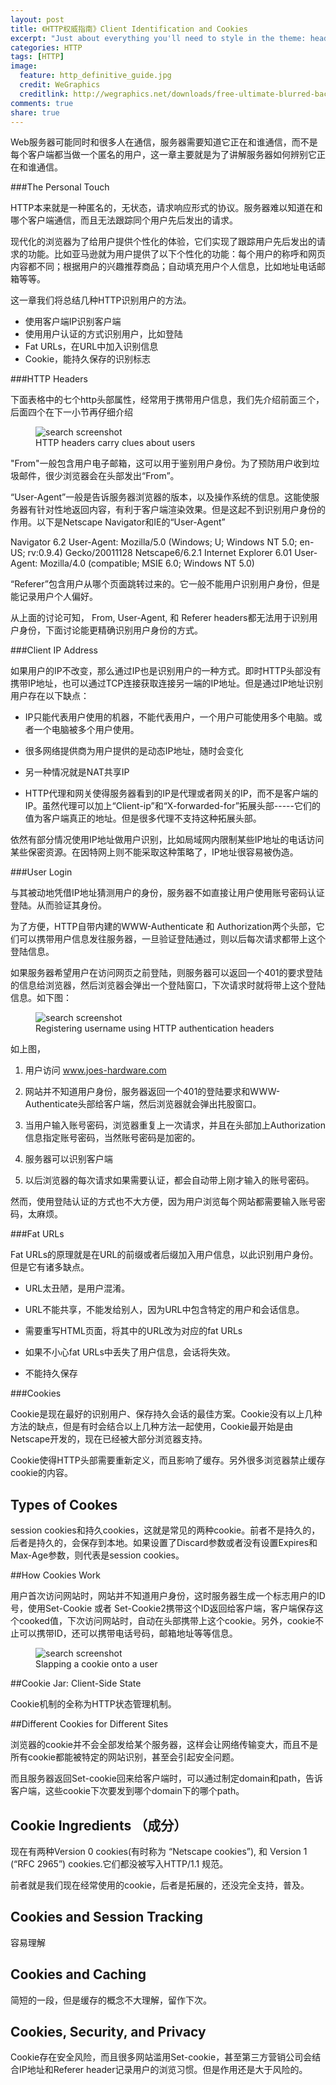 ```yaml
---
layout: post
title: 《HTTP权威指南》Client Identification and Cookies
excerpt: "Just about everything you'll need to style in the theme: headings, paragraphs, blockquotes, tables, code blocks, and more."
categories: HTTP
tags: [HTTP]
image:
  feature: http_definitive_guide.jpg
  credit: WeGraphics
  creditlink: http://wegraphics.net/downloads/free-ultimate-blurred-background-pack/
comments: true
share: true
---
```


Web服务器可能同时和很多人在通信，服务器需要知道它正在和谁通信，而不是每个客户端都当做一个匿名的用户，这一章主要就是为了讲解服务器如何辨别它正在和谁通信。


###The Personal Touch

HTTP本来就是一种匿名的，无状态，请求响应形式的协议。服务器难以知道在和哪个客户端通信，而且无法跟踪同个用户先后发出的请求。

现代化的浏览器为了给用户提供个性化的体验，它们实现了跟踪用户先后发出的请求的功能。比如亚马逊就为用户提供了以下个性化的功能：每个用户的称呼和网页内容都不同；根据用户的兴趣推荐商品；自动填充用户个人信息，比如地址电话邮箱等等。

这一章我们将总结几种HTTP识别用户的方法。

+ 使用客户端IP识别客户端
+ 使用用户认证的方式识别用户，比如登陆
+ Fat URLs，在URL中加入识别信息
+ Cookie，能持久保存的识别标志



###HTTP Headers

下面表格中的七个http头部属性，经常用于携带用户信息，我们先介绍前面三个，后面四个在下一小节再仔细介绍

<figure>
  <img src="{{ site.url }}/images/chapter11-image1.jpg" alt="search screenshot">
  <figcaption> HTTP headers carry clues about users</figcaption>
</figure>


"From"一般包含用户电子邮箱，这可以用于鉴别用户身份。为了预防用户收到垃圾邮件，很少浏览器会在头部发出“From”。


“User-Agent”一般是告诉服务器浏览器的版本，以及操作系统的信息。这能使服务器有针对性地返回内容，有利于客户端渲染效果。但是这起不到识别用户身份的作用。以下是Netscape Navigator和IE的“User-Agent”

Navigator 6.2
User-Agent: Mozilla/5.0 (Windows; U; Windows NT 5.0; en-US; rv:0.9.4) Gecko/20011128
  Netscape6/6.2.1
Internet Explorer 6.01
User-Agent: Mozilla/4.0 (compatible; MSIE 6.0; Windows NT 5.0)


“Referer”包含用户从哪个页面跳转过来的。它一般不能用户识别用户身份，但是能记录用户个人偏好。

从上面的讨论可知， From, User-Agent, 和 Referer headers都无法用于识别用户身份，下面讨论能更精确识别用户身份的方式。



###Client IP Address

如果用户的IP不改变，那么通过IP也是识别用户的一种方式。即时HTTP头部没有携带IP地址，也可以通过TCP连接获取连接另一端的IP地址。但是通过IP地址识别用户存在以下缺点：

+ IP只能代表用户使用的机器，不能代表用户，一个用户可能使用多个电脑。或者一个电脑被多个用户使用。

+ 很多网络提供商为用户提供的是动态IP地址，随时会变化

+ 另一种情况就是NAT共享IP

+ HTTP代理和网关使得服务器看到的IP是代理或者网关的IP，而不是客户端的IP。虽然代理可以加上“Client-ip”和“X-forwarded-for”拓展头部-----它们的值为客户端真正的地址。但是很多代理不支持这种拓展头部。


依然有部分情况使用IP地址做用户识别，比如局域网内限制某些IP地址的电话访问某些保密资源。在因特网上则不能采取这种策略了，IP地址很容易被伪造。




###User Login


与其被动地凭借IP地址猜测用户的身份，服务器不如直接让用户使用账号密码认证登陆。从而验证其身份。

为了方便，HTTP自带内建的WWW-Authenticate 和 Authorization两个头部，它们可以携带用户信息发往服务器，一旦验证登陆通过，则以后每次请求都带上这个登陆信息。


如果服务器希望用户在访问网页之前登陆，则服务器可以返回一个401的要求登陆的信息给浏览器，然后浏览器会弹出一个登陆窗口，下次请求时就将带上这个登陆信息。如下图：


<figure>
  <img src="{{ site.url }}/images/chapter11image02.jpg" alt="search screenshot">
  <figcaption> Registering username using HTTP authentication headers</figcaption>
</figure>

如上图，

1. 用户访问 www.joes-hardware.com

2. 网站并不知道用户身份，服务器返回一个401的登陆要求和WWW-Authenticate头部给客户端，然后浏览器就会弹出扥股窗口。

3. 当用户输入账号密码，浏览器重复上一次请求，并且在头部加上Authorization信息指定账号密码，当然账号密码是加密的。

4. 服务器可以识别客户端

5. 以后浏览器的每次请求如果需要认证，都会自动带上刚才输入的账号密码。


然而，使用登陆认证的方式也不大方便，因为用户浏览每个网站都需要输入账号密码，太麻烦。


###Fat URLs

Fat URLs的原理就是在URL的前缀或者后缀加入用户信息，以此识别用户身份。但是它有诸多缺点。

+ URL太丑陋，是用户混淆。

+ URL不能共享，不能发给别人，因为URL中包含特定的用户和会话信息。

+ 需要重写HTML页面，将其中的URL改为对应的fat URLs

+ 如果不小心fat URLs中丢失了用户信息，会话将失效。

+ 不能持久保存


###Cookies

Cookie是现在最好的识别用户、保存持久会话的最佳方案。Cookie没有以上几种方法的缺点，但是有时会结合以上几种方法一起使用，Cookie最开始是由Netscape开发的，现在已经被大部分浏览器支持。

Cookie使得HTTP头部需要重新定义，而且影响了缓存。另外很多浏览器禁止缓存cookie的内容。


## Types of Cookes

session cookies和持久cookies，这就是常见的两种cookie。前者不是持久的，后者是持久的，会保存到本地。如果设置了Discard参数或者没有设置Expires和Max-Age参数，则代表是session cookies。

##How Cookies Work

用户首次访问网站时，网站并不知道用户身份，这时服务器生成一个标志用户的ID号，使用Set-Cookie 或者 Set-Cookie2携带这个ID返回给客户端，客户端保存这个cooked值，下次访问网站时，自动在头部携带上这个cookie。另外，cookie不止可以携带ID，还可以携带电话号码，邮箱地址等等信息。



<figure>
  <img src="{{ site.url }}/images/chapter11image03.jpg" alt="search screenshot">
  <figcaption> Slapping a cookie onto a user</figcaption>
</figure>


##Cookie Jar: Client-Side State

Cookie机制的全称为HTTP状态管理机制。


##Different Cookies for Different Sites

浏览器的cookie并不会全部发给某个服务器，这样会让网络传输变大，而且不是所有cookie都能被特定的网站识别，甚至会引起安全问题。

而且服务器返回Set-cookie回来给客户端时，可以通过制定domain和path，告诉客户端，这些cookie下次要发到哪个domain下的哪个path。


## Cookie Ingredients （成分）

现在有两种Version 0 cookies(有时称为 “Netscape cookies”), 和 Version 1 (“RFC 2965”) cookies.它们都没被写入HTTP/1.1 规范。

前者就是我们现在经常使用的cookie，后者是拓展的，还没完全支持，普及。


## Cookies and Session Tracking

容易理解

## Cookies and Caching

简短的一段，但是缓存的概念不大理解，留作下次。


## Cookies, Security, and Privacy

Cookie存在安全风险，而且很多网站滥用Set-cookie，甚至第三方营销公司会结合IP地址和Referer header记录用户的浏览习惯。但是作用还是大于风险的。


